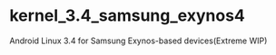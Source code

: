 kernel_3.4_samsung_exynos4
==========================

Android Linux 3.4 for Samsung Exynos-based devices(Extreme WIP)
